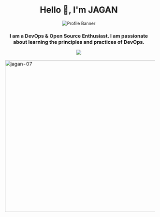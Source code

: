 <h1 align="center">Hello 👋, I'm JAGAN</h1>

<p align="center"><img alt="Profile Banner" src="https://pbs.twimg.com/profile_banners/1630412449576022021/1678328226/1500x500"></p>

<h3 align="center">
I am a DevOps & Open Source Enthusiast. I am passionate about learning the principles and practices of DevOps.
</h3>

<p align="center"> <a href="https://www.linkedin.com/in/jagan-t-839147223/" target="blank"><img src="https://img.shields.io/badge/Linkedin-Black?style=for-the-badge&logo=linkedin&label=Jagan-t" /></a> </p>
 

<table align="center" border="0" cellpadding="0" cellspacing="0">
    <thead>
        <tr>
            <td><img align="left" src="https://github-readme-stats.vercel.app/api?username=jagan-07&show_icons=true&locale=en" alt="jagan-07" width="500"/></td>
            <td><img align="right" src="https://github-readme-streak-stats.herokuapp.com/?user=jagan-07&" alt="jagan-07" width="500"/></td>
        </tr>
    </thead>
</table>

